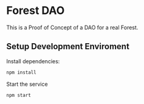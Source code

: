 # Forest DAO

This is a Proof of Concept of a DAO for a real Forest.

## Setup Development Enviroment

Install dependencies:
```bash
npm install
```

Start the service
```bash
npm start
```